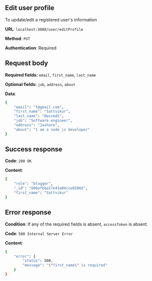 ## Edit user profile
To update/edit a registered user's information

**URL**: `localhost:3000/user/editProfile`

**Method**: `PUT`

**Authentication**: Required

## Request body

**Required fields:** `email`, `first_name`, `last_name`

**Optional fields:** `job`, `address`, `about`

**Data**:
```bash
{
    "email": "t@gmail.com",
    "first_name": "Sattvikur",
    "last_name": "Dwivedi",
    "job": "Software engineer",
    "address": "Jashore",
    "about": "I am a node js developer"
}
```

## Success response
**Code**: `200 OK`

**Content**:
```bash
{
    "role": "blogger",
    "_id": "606efbba17e43a04cce0286d",
    "first_name": "Sattvikur"
}
```

## Error response
**Condition**: If any of the required fields is absent, `accessToken` is absent.

**Code**: `500 Internal Server Error`

**Content**:
```bash
{
    "error": {
        "status": 500,
        "message": "\"first_name\" is required"
    }
}
```